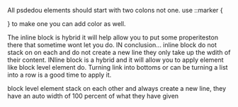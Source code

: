 All psdedou elements should start with two colons not one.
use  ::marker {

}
 to make one 
 you can add color as well.





The inline block is hybrid it will help allow you to put some properiteston there that sometime wont let you do.
 IN conclusion...
  inline block do not stack on on each and do not create a new line
  they only take up the wdith of their content. INline block is a hybrid and it will allow you to apply element like block level element do.
  Turning link into bottoms or can be turning a list into a row is a good time to apply it. 


  block level element stack on each other and always create a new line, they have an auto width  of 100 percent of what they have given 

